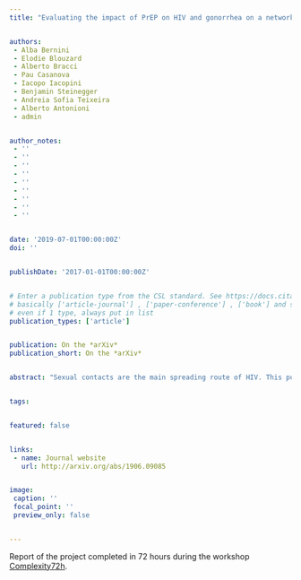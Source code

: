 ```yaml
---
title: "Evaluating the impact of PrEP on HIV and gonorrhea on a networked population of female sex workers"


authors:
 - Alba Bernini
 - Elodie Blouzard
 - Alberto Bracci
 - Pau Casanova
 - Iacopo Iacopini
 - Benjamin Steinegger
 - Andreia Sofia Teixeira
 - Alberto Antonioni
 - admin


author_notes:
 - ''
 - ''
 - ''
 - ''
 - ''
 - ''
 - ''
 - ''
 - ''


date: '2019-07-01T00:00:00Z'
doi: ''


publishDate: '2017-01-01T00:00:00Z'


# Enter a publication type from the CSL standard. See https://docs.citationstyles.org/en/stable/specification.html?highlight=publication%20type#type-terms.
# basically ['article-journal'] , ['paper-conference'] , ['book'] and so on. IMPORTANT: ['article'] for preprints.
# even if 1 type, always put in list
publication_types: ['article']


publication: On the *arXiv*
publication_short: On the *arXiv*


abstract: "Sexual contacts are the main spreading route of HIV. This puts sex workers at higher risk of infection even in populations where HIV prevalence is moderate or low. Alongside condom use, Pre-Exposure Prophylaxis (PrEP) is an effective tool for sex workers to reduce their risk of HIV acquisition. However, PrEP provides no direct protection against sexually transmitted infections (STIs) other than HIV, unlike condoms. We use an empirical network of sexual contacts among female sex workers (FSWs) and clients to simulate the spread of HIV and gonorrhea. We then investigate the effect of PrEP adoption and adherence, on both HIV and gonorrhea prevalence. We also study the effect of a potential increase in condomless acts due to lowered risk perception with respect of the no-PrEP scenario (risk compensation). We find that when HIV is the only disease circulating, PrEP is effective in reducing HIV prevalence, even with high risk compensation. Instead, the complex interplay between the two diseases shows that different levels of risk compensation require different intervention strategies. Finally, we find that providing PrEP only to the most active FSWs is less effective than uniform PrEP adoption. Our work shows that the effects emerging from the complex interactions between these diseases and the available prophylactic measures need to be accounted for, to devise effective intervention strategies."


tags: 


featured: false


links:
 - name: Journal website
   url: http://arxiv.org/abs/1906.09085


image:
 caption: ''
 focal_point: ''
 preview_only: false


---
```


Report of the project completed in 72 hours during the workshop [Complexity72h](https://complexity72h.weebly.com/).
